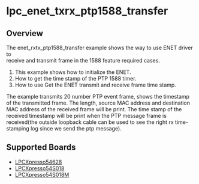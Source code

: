 # lpc_enet_txrx_ptp1588_transfer

## Overview

The enet_rxtx_ptp1588_transfer example shows the way to use ENET driver to  
 receive and transmit frame in the 1588 feature required cases.

1. This example shows how to initialize the ENET.
2. How to get the time stamp of the PTP 1588 timer.
3. How to use Get the ENET transmit and receive frame time stamp.

The example transmits 20 number PTP event frame, shows the timestamp of the transmitted frame.
The length, source MAC address and destination MAC address of the received frame will be print. 
The time stamp of the received timestamp will be print when the PTP message frame is received(the outside loopback cable can be used to see the right rx time-stamping log since we send the ptp message).

## Supported Boards
- [LPCXpresso54628](../../../_boards/lpcxpresso54628/driver_examples/enet/txrx_ptp1588_transfer/example_board_readme.md)
- [LPCXpresso54S018](../../../_boards/lpcxpresso54s018/driver_examples/enet/txrx_ptp1588_transfer/example_board_readme.md)
- [LPCXpresso54S018M](../../../_boards/lpcxpresso54s018m/driver_examples/enet/txrx_ptp1588_transfer/example_board_readme.md)
